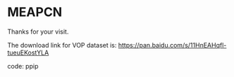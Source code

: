 # MEAPCN
Thanks for your visit.

The download link for VOP dataset is: https://pan.baidu.com/s/11HnEAHqfl-tueuEKostYLA 

code: ppip
